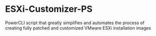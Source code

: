 # ESXi-Customizer-PS
PowerCLI script that greatly simplifies and automates the process of creating fully patched and customized VMware ESXi installation images
